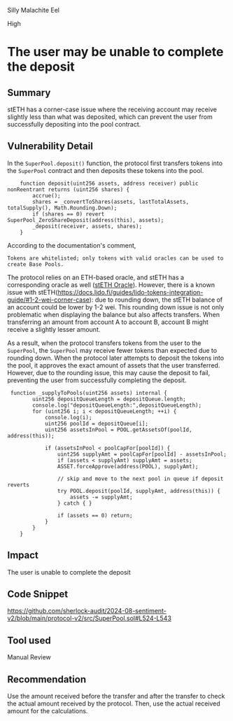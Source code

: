 Silly Malachite Eel

High

# The user may be unable to complete the deposit

## Summary
stETH has a corner-case issue where the receiving account may receive slightly less than what was deposited, which can prevent the user from successfully depositing into the pool contract.

## Vulnerability Detail
In the `SuperPool.deposit()` function, the protocol first transfers tokens into the `SuperPool` contract and then deposits these tokens into the pool. 
```solidity
    function deposit(uint256 assets, address receiver) public nonReentrant returns (uint256 shares) {
        accrue();
        shares = _convertToShares(assets, lastTotalAssets, totalSupply(), Math.Rounding.Down);
        if (shares == 0) revert SuperPool_ZeroShareDeposit(address(this), assets);
        _deposit(receiver, assets, shares);
    }

```

According to the documentation's comment,
```solidity 
Tokens are whitelisted; only tokens with valid oracles can be used to create Base Pools.

```

 The protocol relies on an ETH-based oracle, and stETH has a corresponding oracle as well ([stETH Oracle](https://etherscan.io/address/0x86392dC19c0b719886221c78AB11eb8Cf5c52812)). However, there is a known issue with stETH(https://docs.lido.fi/guides/lido-tokens-integration-guide/#1-2-wei-corner-case): due to rounding down, the stETH balance of an account could be lower by 1-2 wei. This rounding down issue is not only problematic when displaying the balance but also affects transfers. When transferring an amount from account A to account B, account B might receive a slightly lesser amount.

As a result, when the protocol transfers tokens from the user to the `SuperPool`, the `SuperPool` may receive fewer tokens than expected due to rounding down. When the protocol later attempts to deposit the tokens into the pool, it approves the exact amount of assets that the user transferred. However, due to the rounding issue, this may cause the deposit to fail, preventing the user from successfully completing the deposit.
```solidity
 function _supplyToPools(uint256 assets) internal {
        uint256 depositQueueLength = depositQueue.length;
        console.log("depositQueueLength:",depositQueueLength);
        for (uint256 i; i < depositQueueLength; ++i) {
            console.log(i);
            uint256 poolId = depositQueue[i];
            uint256 assetsInPool = POOL.getAssetsOf(poolId, address(this));

            if (assetsInPool < poolCapFor[poolId]) {
                uint256 supplyAmt = poolCapFor[poolId] - assetsInPool;
                if (assets < supplyAmt) supplyAmt = assets;
                ASSET.forceApprove(address(POOL), supplyAmt);

                // skip and move to the next pool in queue if deposit reverts
                try POOL.deposit(poolId, supplyAmt, address(this)) {
                    assets -= supplyAmt;
                } catch { }

                if (assets == 0) return;
            }
        }
    }

```

## Impact
The user is unable to complete the deposit

## Code Snippet
https://github.com/sherlock-audit/2024-08-sentiment-v2/blob/main/protocol-v2/src/SuperPool.sol#L524-L543
## Tool used

Manual Review

## Recommendation
Use the amount received before the transfer and after the transfer to check the actual amount received by the protocol. Then, use the actual received amount for the calculations.
